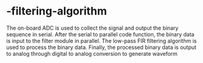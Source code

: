 # -filtering-algorithm
The on-board ADC is used to collect the signal and output the binary sequence in serial. After the serial to parallel code function, the binary data is input to the filter module in parallel. The low-pass FIR filtering algorithm is used to process the binary data. Finally, the processed binary data is output to analog through digital to analog conversion to generate waveform

